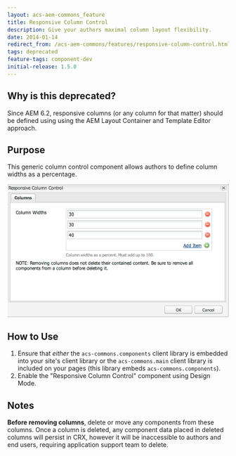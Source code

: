 ```yaml
---
layout: acs-aem-commons_feature
title: Responsive Column Control
description: Give your authors maximal column layout flexibility.
date: 2014-01-14
redirect_from: /acs-aem-commons/features/responsive-column-control.html
tags: deprecated
feature-tags: component-dev
initial-release: 1.5.0
---
```


## Why is this deprecated?

Since AEM 6.2, responsive columns (or any column for that matter) should be defined using using the AEM Layout Container and Template Editor approach.


## Purpose

This generic column control component allows authors to define column widths as a percentage.

![Responsive Column Control Dialog](images/dialog.png)


## How to Use

1. Ensure that *either* the `acs-commons.components` client library is embedded into your site's client library or the `acs-commons.main` client library is included on your pages (this library embeds `acs-commons.components`).
2. Enable the "Responsive Column Control" component using Design Mode.

## Notes

**Before removing columns**, delete or move any components from these columns. Once a column is deleted, any component data placed in deleted columns will persist in CRX, however it will be inaccessible to authors and end users, requiring application support team to delete. 